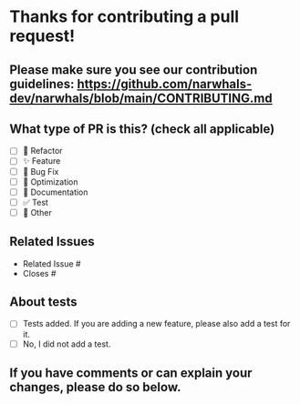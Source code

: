 
# Thanks for contributing a pull request! 
## Please make sure you see our contribution guidelines: https://github.com/narwhals-dev/narwhals/blob/main/CONTRIBUTING.md

## What type of PR is this? (check all applicable)

- [ ] 💾 Refactor
- [ ] ✨ Feature
- [ ] 🐛 Bug Fix
- [ ] 🔧 Optimization
- [ ] 📝 Documentation
- [ ] ✅ Test
- [ ] 🐳 Other

## Related Issues 

- Related Issue # 
- Closes #

## About tests

- [ ] Tests added. If you are adding a new feature, please also add a test for it. 
- [ ] No, I did not add a test.

## If you have comments or can explain your changes, please do so below.

